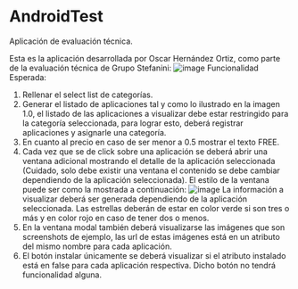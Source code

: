 # AndroidTest
Aplicación de evaluación técnica.

Esta es la aplicación desarrollada por Oscar Hernández Ortiz, como parte de la evaluación técnica de Grupo Stefanini:
![image](https://github.com/oscarcotorron/AndroidTest/assets/73399993/52875ee6-a654-4913-a85d-b6dde4177706)
Funcionalidad Esperada:

1.	Rellenar el select list de categorías.
2.	Generar el listado de aplicaciones tal y como lo ilustrado en la imagen 1.0, el listado de las aplicaciones a visualizar debe estar restringido para la categoría seleccionada, para lograr esto, deberá registrar aplicaciones y asignarle una categoría. 
3.	En cuanto al precio en caso de ser menor a 0.5 mostrar el texto FREE.
4.	Cada vez que se de click sobre una aplicación se deberá abrir una ventana adicional mostrando el detalle de la aplicación seleccionada (Cuidado, solo debe existir una ventana el contenido se debe cambiar dependiendo de la aplicación seleccionada).
El estilo de la ventana puede ser como la mostrada a continuación:
 ![image](https://github.com/oscarcotorron/AndroidTest/assets/73399993/4f8c7d99-c776-43dc-8821-c538ac4ffe1d)
La información a visualizar deberá ser generada dependiendo de la aplicación seleccionada. Las estrellas deberán de estar en color verde si son tres o más y en color rojo en caso de tener dos o menos.
5.	En la ventana modal también deberá visualizarse las imágenes que son screenshots de ejemplo, las url de estas imágenes está en un atributo del mismo nombre para cada aplicación.
6.	 El botón instalar únicamente se deberá visualizar si el atributo instalado está en false para cada aplicación respectiva. Dicho botón no tendrá funcionalidad alguna.
